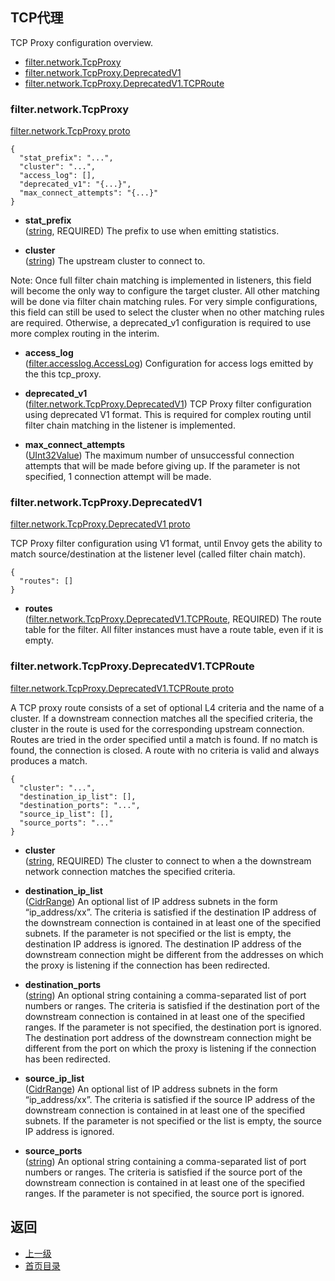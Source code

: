 ## TCP代理

TCP Proxy configuration overview.

- [filter.network.TcpProxy](#filternetworktcpproxy)
- [filter.network.TcpProxy.DeprecatedV1](#filternetworktcpproxydeprecatedv1)
- [filter.network.TcpProxy.DeprecatedV1.TCPRoute](#filternetworktcpproxydeprecatedv1tcproute)


### filter.network.TcpProxy
[filter.network.TcpProxy proto]()

```
{
  "stat_prefix": "...",
  "cluster": "...",
  "access_log": [],
  "deprecated_v1": "{...}",
  "max_connect_attempts": "{...}"
}
```

- **stat_prefix**<br />
	([string](https://developers.google.com/protocol-buffers/docs/proto#scalar), REQUIRED) The prefix to use when emitting statistics.

- **cluster**<br />
	([string](https://developers.google.com/protocol-buffers/docs/proto#scalar)) The upstream cluster to connect to.


Note: Once full filter chain matching is implemented in listeners, this field will become the only way to configure the target cluster. All other matching will be done via filter chain matching rules. For very simple configurations, this field can still be used to select the cluster when no other matching rules are required. Otherwise, a deprecated_v1 configuration is required to use more complex routing in the interim.

- **access_log**<br />
	([filter.accesslog.AccessLog](#)) Configuration for access logs emitted by the this tcp_proxy.

- **deprecated_v1**<br />
	([filter.network.TcpProxy.DeprecatedV1](#)) TCP Proxy filter configuration using deprecated V1 format. This is required for complex routing until filter chain matching in the listener is implemented.

- **max_connect_attempts**<br />
	([UInt32Value](https://developers.google.com/protocol-buffers/docs/reference/google.protobuf#uint32value)) The maximum number of unsuccessful connection attempts that will be made before giving up. If the parameter is not specified, 1 connection attempt will be made.

### filter.network.TcpProxy.DeprecatedV1
[filter.network.TcpProxy.DeprecatedV1 proto]()

TCP Proxy filter configuration using V1 format, until Envoy gets the ability to match source/destination at the listener level (called filter chain match).

```
{
  "routes": []
}
```

- **routes**<br />
	([filter.network.TcpProxy.DeprecatedV1.TCPRoute](#), REQUIRED) The route table for the filter. All filter instances must have a route table, even if it is empty.

### filter.network.TcpProxy.DeprecatedV1.TCPRoute
[filter.network.TcpProxy.DeprecatedV1.TCPRoute proto]()

A TCP proxy route consists of a set of optional L4 criteria and the name of a cluster. If a downstream connection matches all the specified criteria, the cluster in the route is used for the corresponding upstream connection. Routes are tried in the order specified until a match is found. If no match is found, the connection is closed. A route with no criteria is valid and always produces a match.


```
{
  "cluster": "...",
  "destination_ip_list": [],
  "destination_ports": "...",
  "source_ip_list": [],
  "source_ports": "..."
}
```

- **cluster**<br />
	([string](https://developers.google.com/protocol-buffers/docs/proto#scalar), REQUIRED) The cluster to connect to when a the downstream network connection matches the specified criteria.

- **destination_ip_list**<br />
	([CidrRange](#)) An optional list of IP address subnets in the form “ip_address/xx”. The criteria is satisfied if the destination IP address of the downstream connection is contained in at least one of the specified subnets. If the parameter is not specified or the list is empty, the destination IP address is ignored. The destination IP address of the downstream connection might be different from the addresses on which the proxy is listening if the connection has been redirected.

- **destination_ports**<br />
	([string](https://developers.google.com/protocol-buffers/docs/proto#scalar)) An optional string containing a comma-separated list of port numbers or ranges. The criteria is satisfied if the destination port of the downstream connection is contained in at least one of the specified ranges. If the parameter is not specified, the destination port is ignored. The destination port address of the downstream connection might be different from the port on which the proxy is listening if the connection has been redirected.

- **source_ip_list**<br />
	([CidrRange](#)) An optional list of IP address subnets in the form “ip_address/xx”. The criteria is satisfied if the source IP address of the downstream connection is contained in at least one of the specified subnets. If the parameter is not specified or the list is empty, the source IP address is ignored.

- **source_ports**<br />
	([string](https://developers.google.com/protocol-buffers/docs/proto#scalar)) An optional string containing a comma-separated list of port numbers or ranges. The criteria is satisfied if the source port of the downstream connection is contained in at least one of the specified ranges. If the parameter is not specified, the source port is ignored.


## 返回
- [上一级](../Networkfilters.md)
- [首页目录](../../../README.md)


